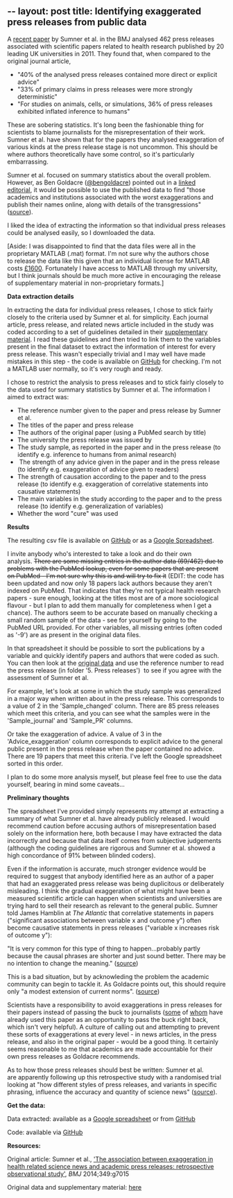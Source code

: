 --
layout: post
title: Identifying exaggerated press releases from public data
--

A <a href="http://www.bmj.com/content/349/bmj.g7015">recent paper</a> by Sumner et al. in the BMJ analysed 462 press releases associated with scientific papers related to health research published by 20 leading UK universities in 2011. They found that, when compared to the original journal article,
<ul>
	<li>"40% of the analysed press releases contained more direct or explicit advice"</li>
	<li>"33% of primary claims in press releases were more strongly deterministic"</li>
	<li>"For studies on animals, cells, or simulations, 36% of press releases exhibited inflated inference to humans"</li>
</ul>
These are sobering statistics. It's long been the fashionable thing for scientists to blame journalists for the misrepresentation of their work. Sumner et al. have shown that for the papers they analysed exaggeration of various kinds at the press release stage is not uncommon. This should be where authors theoretically have some control, so it's particularly embarrassing.

Sumner et al. focused on summary statistics about the overall problem. However, as Ben Goldacre (<a href="https://twitter.com/bengoldacre">@bengoldacre</a>) pointed out in a <a href="http://www.bmj.com/content/349/bmj.g7465">linked editorial</a>, it would be possible to use the published data to find "those academics and institutions associated with the worst exaggerations and publish their names online, along with details of the transgressions" (<a href="http://www.bmj.com/content/349/bmj.g7465">source</a>).

I liked the idea of extracting the information so that individual press releases could be analysed easily, so I downloaded the data.

[Aside: I was disappointed to find that the data files were all in the proprietary MATLAB (.mat) format. I'm not sure why the authors chose to release the data like this given that an individual license for MATLAB costs <a href="http://uk.mathworks.com/pricing-licensing/index.html?intendeduse=comm">£1600</a>. Fortunately I have access to MATLAB through my university, but I think journals should be much more active in encouraging the release of supplementary material in non-proprietary formats.]

<b>Data extraction details</b>

In extracting the data for individual press releases, I chose to stick fairly closely to the criteria used by Sumner et al. for simplicity. Each journal article, press release, and related news article included in the study was coded according to a set of guidelines detailed in their <a href="http://figshare.com/articles/InSciOut/903704">supplementary material</a>. I read these guidelines and then tried to link them to the variables present in the final dataset to extract the information of interest for every press release. This wasn't especially trivial and I may well have made mistakes in this step - the code is available on <a href="https://github.com/liampshaw/pr_hype">GitHub</a> for checking. I'm not a MATLAB user normally, so it's very rough and ready.

I chose to restrict the analysis to press releases and to stick fairly closely to the data used for summary statistics by Sumner et al. The information I aimed to extract was:
<ul>
	<li>The reference number given to the paper and press release by Sumner et al.</li>
	<li>The titles of the paper and press release</li>
	<li>The authors of the original paper (using a PubMed search by title)</li>
	<li>The university the press release was issued by</li>
	<li>The study sample, as reported in the paper and in the press release (to identify e.g. inference to humans from animal research)</li>
	<li> The strength of any advice given in the paper and in the press release (to identify e.g. exaggeration of advice given to readers)</li>
	<li>The strength of causation according to the paper and to the press release (to identify e.g. exaggeration of correlative statements into causative statements)</li>
	<li>The main variables in the study according to the paper and to the press release (to identify e.g. generalization of variables)</li>
	<li>Whether the word "cure" was used</li>
</ul>
<strong>Results</strong>

The resulting csv file is available on <a href="https://github.com/liampshaw/pr_hype">GitHub</a> or as a <a href="https://docs.google.com/spreadsheets/d/18Qmhy6puIBDKqOezt15W7gXCmQ3QGoxdvqueoP4Aqys/edit?usp=sharing">Google Spreadsheet</a>.

I invite anybody who's interested to take a look and do their own analysis. <del>There are some missing entries in the author data (69/462) due to problems with the PubMed lookup, even for some papers that are present on PubMed - I'm not sure why this is and will try to fix it</del> (EDIT: the code has been updated and now only 18 papers lack authors because they aren't indexed on PubMed. That indicates that they're not typical health research papers - sure enough, looking at the titles most are of a more sociological flavour - but I plan to add them manually for completeness when I get a chance). The authors seem to be accurate based on manually checking a small random sample of the data - see for yourself by going to the PubMed URL provided. For other variables, all missing entries (often coded as '-9') are as present in the original data files.

In that spreadsheet it should be possible to sort the publications by a variable and quickly identify papers and authors that were coded as such. You can then look at the <a href="http://figshare.com/articles/InSciOut/903704">original data</a> and use the reference number to read the press release (in folder '5. Press releases')  to see if you agree with the assessment of Sumner et al.

For example, let's look at some in which the study sample was generalized in a major way when written about in the press release. This corresponds to a value of 2 in the 'Sample_changed' column. There are 85 press releases which meet this criteria, and you can see what the samples were in the 'Sample_journal' and 'Sample_PR' columns.

Or take the exaggeration of advice. A value of 3 in the 'Advice_exaggeration' column corresponds to explicit advice to the general public present in the press release when the paper contained no advice. There are 19 papers that meet this criteria. I've left the Google spreadsheet sorted in this order.

I plan to do some more analysis myself, but please feel free to use the data yourself, bearing in mind some caveats...

<b>Preliminary thoughts</b>

The spreadsheet I've provided simply represents my attempt at extracting a summary of what Sumner et al. have already publicly released. I would recommend caution before accusing authors of misrepresentation based solely on the information here, both because I may have extracted the data incorrectly and because that data itself comes from subjective judgements (although the coding guidelines are rigorous and Sumner et al. showed a high concordance of 91% between blinded coders).

Even if the information is accurate, much stronger evidence would be required to suggest that anybody identified here as an author of a paper that had an exaggerated press release was being duplicitous or deliberately misleading. I think the gradual exaggeration of what might have been a measured scientific article can happen when scientists and universities are trying hard to sell their research as relevant to the general public. Sumner told James Hamblin at <em>The Atlantic </em>that correlative statements in papers ("significant associations between variable x and outcome y") often become causative statements in press releases ("variable x increases risk of outcome y"):

"It is very common for this type of thing to happen...probably partly because the causal phrases are shorter and just sound better. There may be no intention to change the meaning." (<a href="http://www.theatlantic.com/health/archive/2014/12/as-academia-melts/383570/2/">source</a>)

This is a bad situation, but by acknowleding the problem the academic community can begin to tackle it. As Goldacre points out, this should require only "a modest extension of current norms". (<a href="http://www.bmj.com/content/349/bmj.g7465">source</a>)

Scientists have a responsibility to avoid exaggerations in press releases for their papers instead of passing the buck to journalists (<a href="http://www.telegraph.co.uk/health/healthnews/11290053/Why-scientists-not-journalists-are-bad-for-your-health.html">some</a> of <a href="http://www.independent.co.uk/news/science/bad-science-reporting-blamed-on-exaggerations-in-university-press-releases-9913336.html">whom</a> have already used this paper as an opportunity to pass the buck right back, which isn't very helpful). A culture of calling out and attempting to prevent these sorts of exaggerations at every level - in news articles, in the press release, and also in the original paper - would be a good thing. It certainly seems reasonable to me that academics are made accountable for their own press releases as Goldacre recommends.

As to how those press releases should best be written: Sumner et al. are apparently following up this retrospective study with a randomised trial looking at "how different styles of press releases, and variants in specific phrasing, influence the accuracy and quantity of science news" (<a href="http://www.theguardian.com/science/blog/2014/dec/10/science-health-news-hype-press-releases-universities">source</a>).

<b>Get the data:</b>

Data extracted: available as a <a href="https://docs.google.com/spreadsheets/d/18Qmhy6puIBDKqOezt15W7gXCmQ3QGoxdvqueoP4Aqys/edit?usp=sharing">Google spreadsheet</a> or from <a href="https://github.com/liampshaw/pr_hype">GitHub</a>

Code: available via <a href="https://github.com/liampshaw/pr_hype">GitHub</a>

<strong>Resources:</strong>

Original article: Sumner et al., <a href="http://www.bmj.com/content/349/bmj.g7015">'The association between exaggeration in health related science news and academic press releases: retrospective observational study'</a>, <em>BMJ </em>2014;349:g7015

Original data and supplementary material: <a href="http://figshare.com/articles/InSciOut/903704">here</a>
